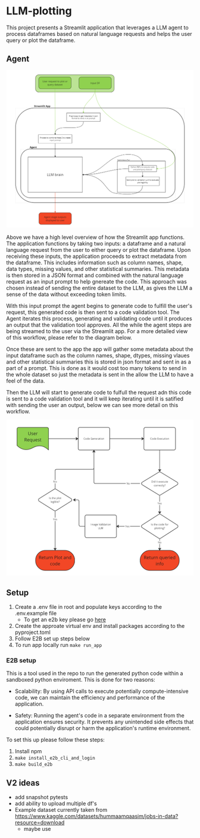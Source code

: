# LLM-plotting

This project presents a Streamlit application that leverages a LLM agent to process dataframes based on natural language requests and helps the user query or plot the dataframe.


## Agent 

![high_level_agent_setup](llm_plotting/assets/high_level_agent_setup.png)

Above we have a high level overview of how the Streamlit app functions. The application functions by taking two inputs: a dataframe and a natural language request from the user to either query or plot the dataframe. Upon receiving these inputs, the application proceeds to extract metadata from the dataframe. This includes information such as column names, shape, data types, missing values, and other statistical summaries. This metadata is then stored in a JSON format and combined with the natural language request as an input prompt to help gnereate the code. This approach was chosen instead of sending the entire dataset to the LLM, as gives the LLM a sense of the data without exceeding token limits.

With this input prompt the agent begins to generate code to fulfill the user's request, this generated code is then sent to a code validation tool. The Agent iterates this process, generating and validating code until it produces an output that the validation tool approves. All the while the agent steps are being streamed to the user via the Streamlit app. For a more detailed view of this workflow, please refer to the diagram below.

 Once these are sent to the app the app will gather some metadata about the input dataframe such as the column names, shape, dtypes, missing vlaues and other statistical summaries this is stored in json format and sent in as a part of a prompt. This is done as it would cost too many tokens to send in the whole dataset so just the metadata is sent in the allow the LLM to have a feel of the data.

Then the LLM will start to generate code to fulfull the request adn this code is sent to a code validation tool and it will keep iterating until it is satified with sending the user an output, below we can see more detail on this workflow.

![agent_workflow](llm_plotting/assets/agent_workflow.png)


## Setup
1. Create a .env file in root and populate keys according to the .env.example file
    - To get an e2b key please go [here](https://e2b.dev/docs)
2. Create the approate virtual env and install packages according to the pyproject.toml
3. Follow E2B set up steps below
4. To run app locally run `make run_app`


### E2B setup

This is a tool used in the repo to run the generated python code within a sandboxed python enviroment. This is done for two reasons:

- Scalability: By using API calls to execute potentially compute-intensive code, we can maintain the efficiency and performance of the application.

- Safety: Running the agent's code in a separate environment from the application ensures security. It prevents any unintended side effects that could potentially disrupt or harm the application's runtime environment.

To set this up please follow these steps:

1. Install npm
2. `make install_e2b_cli_and_login`
3. `make build_e2b`


## V2 ideas

- add snapshot pytests
- add ability to upload multiple df's
- Example dataset currently taken from https://www.kaggle.com/datasets/hummaamqaasim/jobs-in-data?resource=download
    - maybe use 